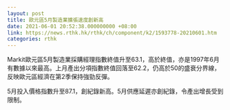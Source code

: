 ```yaml
---
layout: post
title: 歐元區5月製造業擴張速度創新高
date: 2021-06-01 20:52:38.000000000 +08:00
link: https://news.rthk.hk/rthk/ch/component/k2/1593778-20210601.htm
categories: rthk
---
```


Markit歐元區5月製造業採購經理指數終值升至63.1，高於終值，亦是1997年6月有數據以來最高。上月產出分項指數終值回落至62.2，仍高於50的盛衰分界線，反映歐元區經濟在第2季保持強勁反彈。

5月投入價格指數升至87.1，創紀錄新高。5月供應延遲亦創紀錄，令產出增長受到限制。
